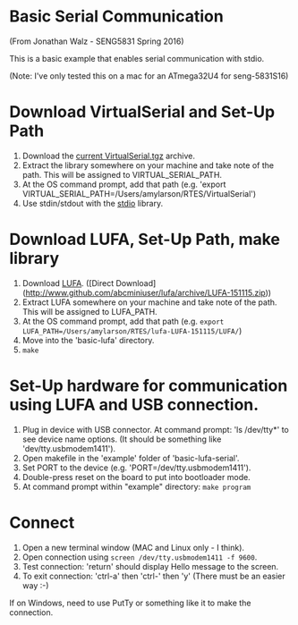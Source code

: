 # Basic Serial Communication

(From Jonathan Walz - SENG5831 Spring 2016)

This is a basic example that enables serial communication with stdio.

(Note: I've only tested this on a mac for an ATmega32U4 for seng-5831S16)

# Download VirtualSerial and Set-Up Path

1. Download the [current VirtualSerial.tgz](https://github.umn.edu/jpwalz/basic-lufa-serial/releases/latest) archive.
2. Extract the library somewhere on your machine and take note of the path. This will be assigned to VIRTUAL_SERIAL_PATH.
3. At the OS command prompt, add that path (e.g. 'export VIRTUAL_SERIAL_PATH=/Users/amylarson/RTES/VirtualSerial')
4. Use stdin/stdout with the [stdio](http://www.nongnu.org/avr-libc/user-manual/group__avr__stdio.html) library.


# Download LUFA, Set-Up Path, make library

1. Download [LUFA](http://www.fourwalledcubicle.com/LUFA.php). ([Direct Download] (http://www.github.com/abcminiuser/lufa/archive/LUFA-151115.zip))
2. Extract LUFA somewhere on your machine and take note of the path. This will be assigned to LUFA_PATH.
3. At the OS command prompt, add that path (e.g. `export LUFA_PATH=/Users/amylarson/RTES/lufa-LUFA-151115/LUFA/`)
4. Move into the 'basic-lufa' directory.
4. `make`

# Set-Up hardware for communication using LUFA and USB connection.

1. Plug in device with USB connector. At command prompt: 'ls /dev/tty*' to see device name options. (It should be something like 'dev/tty.usbmodem1411').
2. Open makefile in the 'example' folder of 'basic-lufa-serial'.
3. Set PORT to the device (e.g. 'PORT=/dev/tty.usbmodem1411').
4. Double-press reset on the board to put into bootloader mode.
5. At command prompt within "example" directory: `make program`

# Connect

1. Open a new terminal window (MAC and Linux only - I think).
2. Open connection using `screen /dev/tty.usbmodem1411 -f 9600`.
3. Test connection: 'return' should display Hello message to the screen.
4. To exit connection: 'ctrl-a' then 'ctrl-\' then 'y' (There must be an easier way :-)

If on Windows, need to use PutTy or something like it to make the connection.
